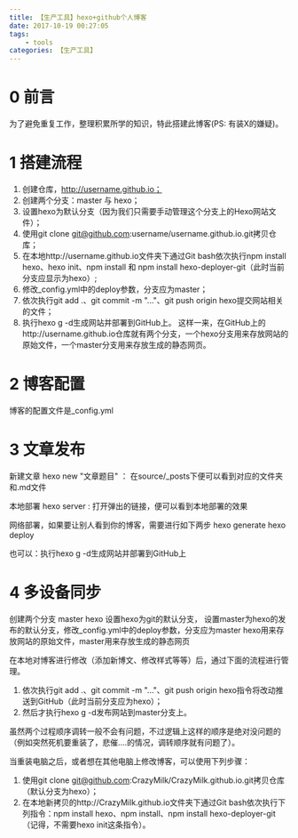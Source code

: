 ```yaml
---
title: 【生产工具】hexo+github个人博客
date: 2017-10-19 00:27:05
tags:
    - tools
categories: 【生产工具】
---
```

# 0 前言
为了避免重复工作，整理积累所学的知识，特此搭建此博客(PS: 有装X的嫌疑)。

# 1 搭建流程

1. 创建仓库，http://username.github.io；
2. 创建两个分支：master 与 hexo；
3. 设置hexo为默认分支（因为我们只需要手动管理这个分支上的Hexo网站文件）；
4. 使用git clone git@github.com:username/username.github.io.git拷贝仓库；
5. 在本地http://username.github.io文件夹下通过Git bash依次执行npm install hexo、hexo init、npm install 和 npm install hexo-deployer-git（此时当前分支应显示为hexo）;
6. 修改_config.yml中的deploy参数，分支应为master；
7. 依次执行git add .、git commit -m "..."、git push origin hexo提交网站相关的文件；
8. 执行hexo g -d生成网站并部署到GitHub上。
这样一来，在GitHub上的http://username.github.io仓库就有两个分支，一个hexo分支用来存放网站的原始文件，一个master分支用来存放生成的静态网页。

# 2 博客配置
博客的配置文件是_config.yml

# 3 文章发布
新建文章
hexo new "文章题目" ： 在source/_posts下便可以看到对应的文件夹和.md文件

本地部署
hexo server : 打开弹出的链接，便可以看到本地部署的效果

网络部署，如果要让别人看到你的博客，需要进行如下两步
hexo generate
hexo deploy 

也可以：执行hexo g -d生成网站并部署到GitHub上
# 4 多设备同步
创建两个分支 master hexo
设置hexo为git的默认分支，
设置master为hexo的发布的默认分支，修改_config.yml中的deploy参数，分支应为master
hexo用来存放网站的原始文件，master用来存放生成的静态网页

在本地对博客进行修改（添加新博文、修改样式等等）后，通过下面的流程进行管理。
1. 依次执行git add .、git commit -m "..."、git push origin hexo指令将改动推送到GitHub（此时当前分支应为hexo）；
2. 然后才执行hexo g -d发布网站到master分支上。

虽然两个过程顺序调转一般不会有问题，不过逻辑上这样的顺序是绝对没问题的（例如突然死机要重装了，悲催....的情况，调转顺序就有问题了）。

当重装电脑之后，或者想在其他电脑上修改博客，可以使用下列步骤：
1. 使用git clone git@github.com:CrazyMilk/CrazyMilk.github.io.git拷贝仓库（默认分支为hexo）；
2. 在本地新拷贝的http://CrazyMilk.github.io文件夹下通过Git bash依次执行下列指令：npm install hexo、npm install、npm install hexo-deployer-git（记得，不需要hexo init这条指令）。